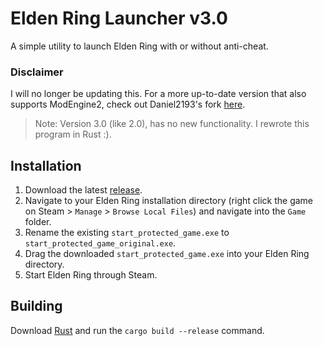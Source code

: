 # Elden Ring Launcher v3.0
A simple utility to launch Elden Ring with or without anti-cheat.

### Disclaimer
I will no longer be updating this. For a more up-to-date version that also supports ModEngine2, check out Daniel2193's fork [here](https://github.com/Daniel2193/EldenRingLauncher).

> Note: Version 3.0 (like 2.0), has no new functionality. I rewrote this program in Rust :).

## Installation
1. Download the latest [release](https://github.com/v-maxson/EldenRingLauncher/releases/latest).
2. Navigate to your Elden Ring installation directory (right click the game on Steam > `Manage` > `Browse Local Files`)
   and navigate into the `Game` folder.
3. Rename the existing `start_protected_game.exe` to `start_protected_game_original.exe`.
4. Drag the downloaded `start_protected_game.exe` into your Elden Ring directory.
5. Start Elden Ring through Steam.

## Building
Download [Rust](https://www.rust-lang.org/tools/install) and run the `cargo build --release` command. 
